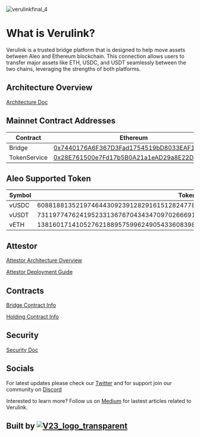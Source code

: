 
![verulinkfinal_4](https://github.com/user-attachments/assets/deef25ea-aa59-492a-b2e3-051b213102c2)

# What is Verulink?
Verulink is a trusted bridge platform that is designed to help move assets between Aleo and Ethereum blockchain. This connection allows users to transfer major assets like ETH, USDC, and USDT seamlessly between the two chains, leveraging the strengths of both platforms.

## Architecture Overview
[Architecture Doc](./docs/architecture_overview.md)

## Mainnet Contract Addresses

| Contract | Ethereum | Aleo|
|---|---|---|
| Bridge | [0x7440176A6F367D3Fad1754519bD8033EAF173133](https://etherscan.io/address/0x7440176A6F367D3Fad1754519bD8033EAF173133) | [vlink_token_bridge_v1.aleo](https://aleoscan.io/program?id=vlink_token_bridge_v1.aleo)
| TokenService | [0x28E761500e7Fd17b5B0A21a1eAD29a8E22D73170](https://etherscan.io/address/0x28E761500e7Fd17b5B0A21a1eAD29a8E22D73170) | [vlink_token_service_v1.aleo](https://aleoscan.io/program?id=vlink_token_service_v1.aleo)

## Aleo Supported Token
| Symbol | TokenId |
|---|---|
|vUSDC | 6088188135219746443092391282916151282477828391085949070550825603498725268775field |
|vUSDT | 7311977476241952331367670434347097026669181172395481678807963832961201831695field |
| vETH | 1381601714105276218895759962490543360839827276760458984912661726715051428034field|

## Attestor
[Attestor Architecture Overview](./docs/attestor_architecture_overview.md)

[Attestor Deployment Guide](./scripts/aws/DEPLOYMENT.md)

## Contracts
[Bridge Contract Info](./docs/bridge_contract.md)

[Holding Contract Info](./docs/holding_contract.md)

## Security
[Security Doc](./docs/security.md)

## Socials
For latest updates please check our [Twitter](https://x.com/verulink) and for support join our community on [Discord](https://discord.gg/nxMCsWpgGs)

Interested to learn more? Follow us on [Medium](https://verulinkbridge.medium.com/) for lastest articles related to Verulink.

## Built by [![V23_logo_transparent](https://github.com/user-attachments/assets/e03d86da-670c-4c7a-863e-4d4e8094ec69)](https://venture23.xyz/) 

